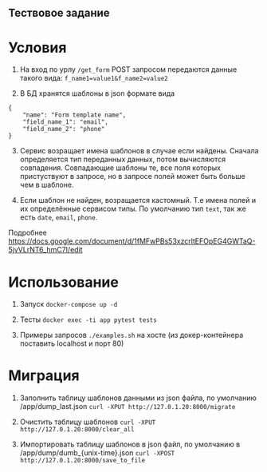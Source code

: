 ## Тествовое задание

# Условия

1. На вход по урлу `/get_form` POST запросом передаются данные такого вида: `f_name1=value1&f_name2=value2`

2. В БД хранятся шаблоны в json формате вида
  ```
  {
      "name": "Form template name",
      "field_name_1": "email",
      "field_name_2": "phone"
  }
```

3. Сервис возращает имена шаблонов в случае если найдены. Сначала определяется тип переданных данных, потом вычисляются совпадения.
Совпадающие шаблоны те, все поля которых пристуствуют в запросе, но в запросе полей может быть больше чем в шаблоне.

4. Если шаблон не найден, возращается кастомный. Т.е имена полей и их определённые сервисом типы. По умолчанию тип `text`, так же есть `date`, `email`, `phone`.

Подробнее
https://docs.google.com/document/d/1fMFwPBs53xzcrltEFOpEG4GWTaQ-5jvVLrNT6_hmC7I/edit


# Использование

1. Запуск `docker-compose up -d`

2. Тесты `docker exec -ti app pytest tests`

3. Примеры запросов `./examples.sh` на хосте (из докер-контейнера поставить localhost и порт 80)


# Миграция

1. Заполнить таблицу шаблонов данными из json файла, по умолчанию /app/dump_last.json `curl -XPUT http://127.0.1.20:8000/migrate`

2. Очистить таблицу шаблонов `curl -XPUT http://127.0.1.20:8000/clear_all`

3. Импортировать таблицу шаблонов в json файл, по умолчанию в /app/dump/dumb_{unix-time}.json `curl -XPOST http://127.0.1.20:8000/save_to_file`
